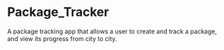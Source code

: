 # Package_Tracker
A package tracking app that allows a user to create and track a package, and view its progress from city to city.
